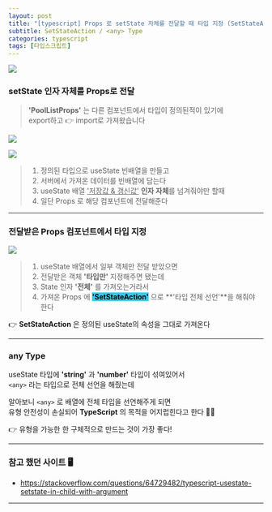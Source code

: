 ```yaml
---
layout: post
title: "[typescript] Props 로 setState 자체를 전달할 때 타입 지정 (SetStateAction)"
subtitle: SetStateAction / <any> Type
categories: typescript
tags: [타입스크립트]
---
```


![](https://velog.velcdn.com/images/-__-/post/0173722d-0fbd-40cb-9a1c-eb1b90a93b07/image.png)

### setState 인자 자체를 Props로 전달

> **'PoolListProps'** 는 다른 컴포넌트에서 타입이 정의된적이 있기에<br>
> export하고 👉 import로 가져왔습니다

![](https://velog.velcdn.com/images/-__-/post/1f62afd2-63f0-46d2-ba7a-339171f2874b/image.png)

![](https://velog.velcdn.com/images/-__-/post/964dd76b-3ded-42e7-8ebd-da5e147a1e03/image.png)

> 1. 정의된 타입으로 useState 빈배열을 만들고
> 2. 서버에서 가져온 데이터를 빈배열에 담는다
> 3. useState 배열 <u>'저장값 & 갱신값'</u> **인자 자체**를 넘겨줘야만 할때
> 4. 일단 Props 로 해당 컴포넌트에 전달해준다

---

### 전달받은 Props 컴포넌트에서 타입 지정

![](https://velog.velcdn.com/images/-__-/post/d7750007-e324-4aed-bc81-ebd4fc73c737/image.png)

> 1. useState 배열에서 일부 객체만 전달 받았으면
> 2. 전달받은 객체 **'타입만'** 지정해주면 됐는데
> 3. State 인자 **'전체'** 를 가져오는거라서
> 4. 가져온 Props 에 <span style="background-color:#34CDEF; color:#000;">**'SetStateAction'**</span> 으로 **'타입 전체 선언'**을 해줘야 한다

👉 **SetStateAction** 은 정의된 useState의 속성을 그대로 가져온다

---

### any Type

useState 타입에 **'string'** 과 **'number'** 타입이 섞여있어서<br>
`<any>` 라는 타입으로 전체 선언을 해줬는데

알아보니 `<any>` 로 배열에 전체 타입을 선언해주게 되면<br>
유형 안전성이 손실되어 **TypeScript** 의 목적을 어지럽힌다고 한다 😵‍💫

👉 유형을 가능한 한 구체적으로 만드는 것이 가장 좋다!

---

### 참고 했던 사이트 🖥

- <https://stackoverflow.com/questions/64729482/typescript-usestate-setstate-in-child-with-argument>

---
